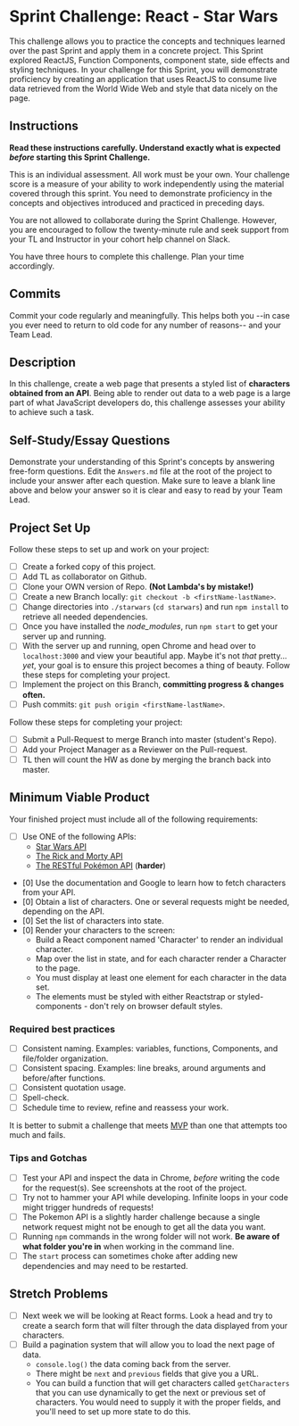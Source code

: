 # Sprint Challenge: React - Star Wars

This challenge allows you to practice the concepts and techniques learned over the past Sprint and apply them in a concrete project. This Sprint explored ReactJS, Function Components, component state, side effects and styling techniques. In your challenge for this Sprint, you will demonstrate proficiency by creating an application that uses ReactJS to consume live data retrieved from the World Wide Web and style that data nicely on the page.

## Instructions

**Read these instructions carefully. Understand exactly what is expected _before_ starting this Sprint Challenge.**

This is an individual assessment. All work must be your own. Your challenge score is a measure of your ability to work independently using the material covered through this sprint. You need to demonstrate proficiency in the concepts and objectives introduced and practiced in preceding days.

You are not allowed to collaborate during the Sprint Challenge. However, you are encouraged to follow the twenty-minute rule and seek support from your TL and Instructor in your cohort help channel on Slack.

You have three hours to complete this challenge. Plan your time accordingly.

## Commits

Commit your code regularly and meaningfully. This helps both you --in case you ever need to return to old code for any number of reasons-- and your Team Lead.

## Description

In this challenge, create a web page that presents a styled list of **characters obtained from an API**. Being able to render out data to a web page is a large part of what JavaScript developers do, this challenge assesses your ability to achieve such a task.

## Self-Study/Essay Questions

Demonstrate your understanding of this Sprint's concepts by answering free-form questions. Edit the `Answers.md` file at the root of the project to include your answer after each question. Make sure to leave a blank line above and below your answer so it is clear and easy to read by your Team Lead.

## Project Set Up

Follow these steps to set up and work on your project:

- [ ] Create a forked copy of this project.
- [ ] Add TL as collaborator on Github.
- [ ] Clone your OWN version of Repo. **(Not Lambda's by mistake!)**
- [ ] Create a new Branch locally: `git checkout -b <firstName-lastName>`.
- [ ] Change directories into `./starwars` (`cd starwars`) and run `npm install` to retrieve all needed dependencies.
- [ ] Once you have installed the _node_modules_, run `npm start` to get your server up and running.
- [ ] With the server up and running, open Chrome and head over to `localhost:3000` and view your beautiful app. Maybe it's not _that_ pretty... _yet_, your goal is to ensure this project becomes a thing of beauty.
      Follow these steps for completing your project.
- [ ] Implement the project on this Branch, **committing progress & changes often.**
- [ ] Push commits: `git push origin <firstName-lastName>`.

Follow these steps for completing your project:

- [ ] Submit a Pull-Request to merge <firstName-lastName> Branch into master (student's Repo).
- [ ] Add your Project Manager as a Reviewer on the Pull-request.
- [ ] TL then will count the HW as done by merging the branch back into master.

## Minimum Viable Product

Your finished project must include all of the following requirements:

- [ ] Use ONE of the following APIs:
  - [Star Wars API](https://swapi.py4e.com/)
  - [The Rick and Morty API](https://rickandmortyapi.com/)
  - [The RESTful Pokémon API](https://pokeapi.co/) (**harder**)
- [0] Use the documentation and Google to learn how to fetch characters from your API.
- [0] Obtain a list of characters. One or several requests might be needed, depending on the API.
- [0] Set the list of characters into state.
- [0] Render your characters to the screen:
  - Build a React component named 'Character' to render an individual character.
  - Map over the list in state, and for each character render a Character to the page.
  - You must display at least one element for each character in the data set.
  - The elements must be styled with either Reactstrap or styled-components - don't rely on browser default styles.

### Required best practices

- [ ] Consistent naming. Examples: variables, functions, Components, and file/folder organization.
- [ ] Consistent spacing. Examples: line breaks, around arguments and before/after functions.
- [ ] Consistent quotation usage.
- [ ] Spell-check.
- [ ] Schedule time to review, refine and reassess your work.

It is better to submit a challenge that meets [MVP](https://en.wikipedia.org/wiki/Minimum_viable_product) than one that attempts too much and fails.

### Tips and Gotchas

- [ ] Test your API and inspect the data in Chrome, _before_ writing the code for the request(s). See screenshots at the root of the project.
- [ ] Try not to hammer your API while developing. Infinite loops in your code might trigger hundreds of requests!
- [ ] The Pokemon API is a slightly harder challenge because a single network request might not be enough to get all the data you want.
- [ ] Running `npm` commands in the wrong folder will not work. **Be aware of what folder you're in** when working in the command line.
- [ ] The `start` process can sometimes choke after adding new dependencies and may need to be restarted.

## Stretch Problems

- [ ] Next week we will be looking at React forms. Look a head and try to create a search form that will filter through the data displayed from your characters.
- [ ] Build a pagination system that will allow you to load the next page of data.
  - `console.log()` the data coming back from the server.
  - There might be `next` and `previous` fields that give you a URL.
  - You can build a function that will get characters called `getCharacters` that you can use dynamically to get the next or previous set of characters. You would need to supply it with the proper fields, and you'll need to set up more state to do this.

<!--
- [ ] Build another app from scratch that looks very similar to this one. Inside of your main `App` component fetch some data in this same fashion from this url `https://dog.ceo/dog-api/#all` you'll have to follow the documentation at that website and figure out how to change up the code you've seen here in order to properly fetch the data and store it on Component State.
-->
